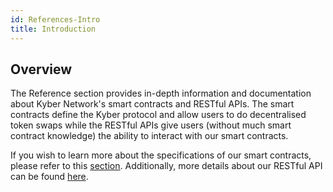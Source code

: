 ```yaml
---
id: References-Intro
title: Introduction
---
```

## Overview

The Reference section provides in-depth information and documentation about Kyber Network's smart contracts and RESTful APIs. The smart contracts define the Kyber protocol and allow users to do decentralised token swaps while the RESTful APIs give users (without much smart contract knowledge) the ability to interact with our smart contracts.

If you wish to learn more about the specifications of our smart contracts, please refer to this [section](references-smartcontractoverview.md). Additionally, more details about our RESTful API can be found [here](references-restfulapioverview.md).
